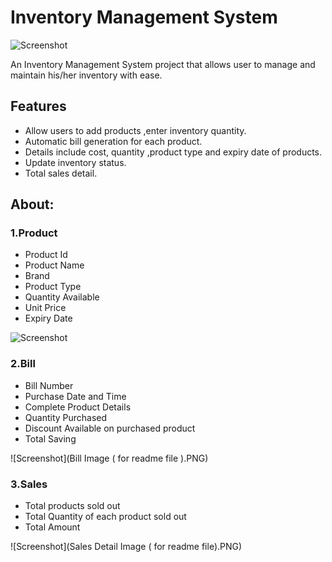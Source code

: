 # Inventory Management System 

![Screenshot](https://www.itarian.com/assets-new/images/inventory-management-system.png)

An Inventory Management System project that allows user to manage and maintain his/her inventory with ease.




## Features

- Allow users to add products ,enter inventory quantity.
- Automatic bill generation for each product.
- Details include cost, quantity ,product type and expiry date of products. 
- Update inventory status. 
- Total sales detail.

## About:
### 1.Product  

- Product Id
- Product Name 
- Brand
- Product Type
- Quantity Available 
- Unit Price
- Expiry Date

![Screenshot](https://imgur.com/a/1l8gmWR)
### 2.Bill 

- Bill Number
- Purchase Date and Time 
- Complete Product Details
- Quantity Purchased
- Discount Available on purchased product
- Total Saving 

![Screenshot](Bill Image ( for readme file ).PNG)
### 3.Sales 
  - Total products sold out
  - Total Quantity of each product sold out
  - Total Amount 

![Screenshot](Sales Detail Image ( for readme file).PNG)
